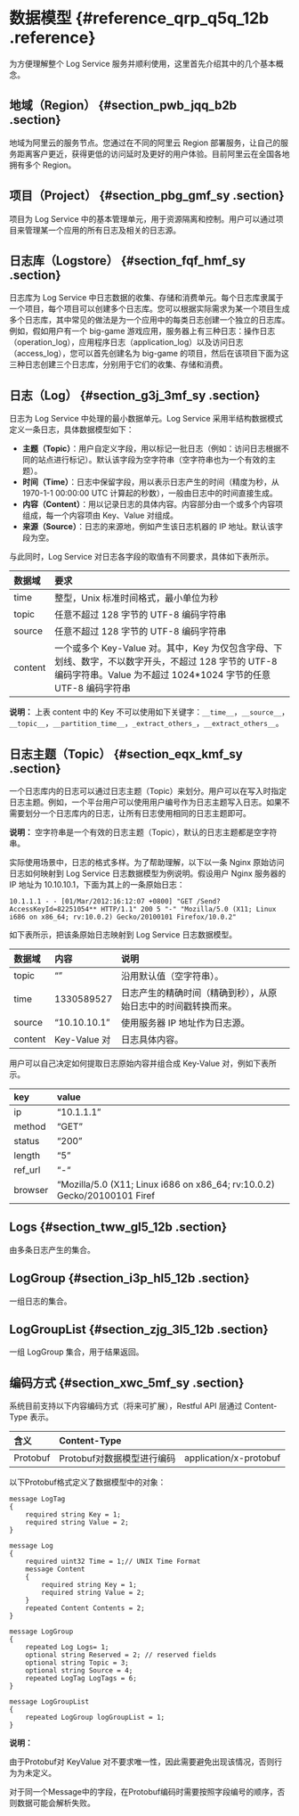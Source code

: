 # 数据模型 {#reference_qrp_q5q_12b .reference}

为方便理解整个 Log Service 服务并顺利使用，这里首先介绍其中的几个基本概念。

## 地域（Region） {#section_pwb_jqq_b2b .section}

地域为阿里云的服务节点。您通过在不同的阿里云 Region 部署服务，让自己的服务距离客户更近，获得更低的访问延时及更好的用户体验。目前阿里云在全国各地拥有多个 Region。

## 项目（Project） {#section_pbg_gmf_sy .section}

项目为 Log Service 中的基本管理单元，用于资源隔离和控制。用户可以通过项目来管理某一个应用的所有日志及相关的日志源。

## 日志库（Logstore） {#section_fqf_hmf_sy .section}

日志库为 Log Service 中日志数据的收集、存储和消费单元。每个日志库隶属于一个项目，每个项目可以创建多个日志库。您可以根据实际需求为某一个项目生成多个日志库，其中常见的做法是为一个应用中的每类日志创建一个独立的日志库。例如，假如用户有一个 big-game 游戏应用，服务器上有三种日志：操作日志（operation\_log），应用程序日志（application\_log）以及访问日志（access\_log），您可以首先创建名为 big-game 的项目，然后在该项目下面为这三种日志创建三个日志库，分别用于它们的收集、存储和消费。

## 日志（Log） {#section_g3j_3mf_sy .section}

日志为 Log Service 中处理的最小数据单元。Log Service 采用半结构数据模式定义一条日志，具体数据模型如下：

-   **主题（Topic）**：用户自定义字段，用以标记一批日志（例如：访问日志根据不同的站点进行标记）。默认该字段为空字符串（空字符串也为一个有效的主题）。
-   **时间（Time）**：日志中保留字段，用以表示日志产生的时间（精度为秒，从 1970-1-1 00:00:00 UTC 计算起的秒数），一般由日志中的时间直接生成。
-   **内容（Content）**：用以记录日志的具体内容。内容部分由一个或多个内容项组成，每一个内容项由 Key、Value 对组成。
-   **来源（Source）**：日志的来源地，例如产生该日志机器的 IP 地址。默认该字段为空。

与此同时，Log Service 对日志各字段的取值有不同要求，具体如下表所示。

|数据域|要求|
|:--|:-|
|time|整型，Unix 标准时间格式，最小单位为秒|
|topic|任意不超过 128 字节的 UTF-8 编码字符串|
|source|任意不超过 128 字节的 UTF-8 编码字符串|
|content|一个或多个 Key-Value 对。其中，Key 为仅包含字母、下划线、数字，不以数字开头，不超过 128 字节的 UTF-8 编码字符串。Value 为不超过 1024\*1024 字节的任意 UTF-8 编码字符串|

**说明：** 上表 content 中的 Key 不可以使用如下关键字：`__time__`，`__source__`，`__topic__`，`__partition_time__`，`_extract_others_`，`__extract_others__`。

## 日志主题（Topic） {#section_eqx_kmf_sy .section}

一个日志库内的日志可以通过日志主题（Topic）来划分。用户可以在写入时指定日志主题。例如，一个平台用户可以使用用户编号作为日志主题写入日志。如果不需要划分一个日志库内的日志，让所有日志使用相同的日志主题即可。

**说明：** 空字符串是一个有效的日志主题（Topic），默认的日志主题都是空字符串。

实际使用场景中，日志的格式多样。为了帮助理解，以下以一条 Nginx 原始访问日志如何映射到 Log Service 日志数据模型为例说明。假设用户 Nginx 服务器的 IP 地址为 10.10.10.1，下面为其上的一条原始日志：

```
10.1.1.1 - - [01/Mar/2012:16:12:07 +0800] "GET /Send?AccessKeyId=82251054** HTTP/1.1" 200 5 "-" "Mozilla/5.0 (X11; Linux i686 on x86_64; rv:10.0.2) Gecko/20100101 Firefox/10.0.2"
```

如下表所示，把该条原始日志映射到 Log Service 日志数据模型。

|数据域|内容|说明|
|:--|:-|:-|
|topic|“”|沿用默认值（空字符串）。|
|time|1330589527|日志产生的精确时间（精确到秒），从原始日志中的时间戳转换而来。|
|source|“10.10.10.1”|使用服务器 IP 地址作为日志源。|
|content|Key-Value 对|日志具体内容。|

用户可以自己决定如何提取日志原始内容并组合成 Key-Value 对，例如下表所示。

|key|value|
|:--|:----|
|ip|“10.1.1.1”|
|method|“GET”|
|status|“200”|
|length|“5”|
|ref\_url|“-“|
|browser|“Mozilla/5.0 \(X11; Linux i686 on x86\_64; rv:10.0.2\) Gecko/20100101 Firef|

## Logs {#section_tww_gl5_12b .section}

由多条日志产生的集合。

## LogGroup {#section_i3p_hl5_12b .section}

一组日志的集合。

## LogGroupList {#section_zjg_3l5_12b .section}

一组 LogGroup 集合，用于结果返回。

## 编码方式 {#section_xwc_5mf_sy .section}

系统目前支持以下内容编码方式（将来可扩展），Restful API 层通过 Content-Type 表示。

|含义|Content-Type| |
|:-|:-----------|:-|
|Protobuf|Protobuf对数据模型进行编码|application/x-protobuf|

以下Protobuf格式定义了数据模型中的对象：

```
message LogTag
{
    required string Key = 1;
    required string Value = 2;
}

message Log
{
    required uint32 Time = 1;// UNIX Time Format
    message Content
    {
        required string Key = 1;
        required string Value = 2;
    }  
    repeated Content Contents = 2;
}

message LogGroup
{
    repeated Log Logs= 1;
    optional string Reserved = 2; // reserved fields
    optional string Topic = 3;
    optional string Source = 4;
    repeated LogTag LogTags = 6;
}

message LogGroupList
{
    repeated LogGroup logGroupList = 1;
}
```

**说明：** 

由于Protobuf对 KeyValue 对不要求唯一性，因此需要避免出现该情况，否则行为为未定义。

对于同一个Message中的字段，在Protobuf编码时需要按照字段编号的顺序，否则数据可能会解析失败。

